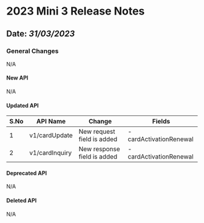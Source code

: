 # 2023 Mini 3 Release Notes

## Date: *31/03/2023*

### General Changes

N/A

#### New API

N/A

#### Updated API

| S.No | API Name       | Change                      | Fields                  |
|------|----------------|-----------------------------|-------------------------|
| 1    | v1/cardUpdate  | New request field is added  | -cardActivationRenewal  |
| 2    | v1/cardInquiry | New response field is added | -cardActivationRenewal  |

#### Deprecated API

N/A

#### Deleted API

N/A

